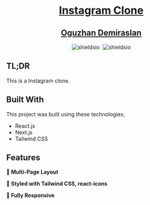 <h1 align="center"><a href="#" target="_blank">Instagram Clone</a></h1>

<h2 align="center">
    <a href="https://oguzhandemiraslan.dev/" target="_blank">Oguzhan Demiraslan</a>
</h2>

<div align="center">
    <img alt="shieldsio" src="https://img.shields.io/badge/BUILT%20WITH-JAVASCRIPT-blue?style=for-the-badge" />&nbsp;
    <img alt="shieldsio" src="https://img.shields.io/badge/OPEN-SOURCE-blueviolet?style=for-the-badge" />
</div>

## TL;DR

This is a Instagram clone.

## Built With

This project was built using these technologies;

- React.js
- Next.js
- Tailwind CSS

## Features

**📖 Multi-Page Layout**

**🎨 Styled with Tailwind CSS, react-icons**

**📱 Fully Responsive**
